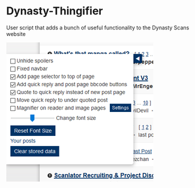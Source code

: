 # Dynasty-Thingifier
User script that adds a bunch of useful functionality to the Dynasty Scans website

![screenshot1](screenshot_1.png)
